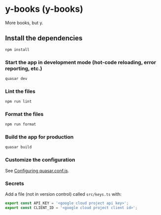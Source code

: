 # y-books (y-books)

More books, but y.

## Install the dependencies

```bash
npm install
```

### Start the app in development mode (hot-code reloading, error reporting, etc.)

```bash
quasar dev
```

### Lint the files

```bash
npm run lint
```

### Format the files

```bash
npm run format
```

### Build the app for production

```bash
quasar build
```

### Customize the configuration

See [Configuring quasar.conf.js](https://quasar.dev/quasar-cli/quasar-conf-js).

### Secrets

Add a file (not in version control) called `src/keys.ts` with:

```typescript
export const API_KEY = '<google cloud project api key>';
export const CLIENT_ID = '<google cloud project client id>';
```
